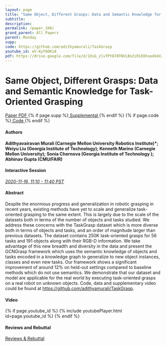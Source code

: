 ```yaml
---
layout: page
title: "Same Object, Different Grasps: Data and Semantic Knowledge for Task-Oriented Grasping"
subtitle: 
description:
permalink: /paper_348/
grand_parent: All Papers
parent: Monday
supp: 
code: https://github.com/adithyamurali/TaskGrasp
youtube_id: eV-KyT6OK14
pdf: https://drive.google.com/file/d/1XsG_zlvTPY878TNVLBn2iR1EOhse4SmV/view
---
```


# Same Object, Different Grasps: Data and Semantic Knowledge for Task-Oriented Grasping

<a href="https://drive.google.com/file/d/1XsG_zlvTPY878TNVLBn2iR1EOhse4SmV/view" target="_blank" rel="noopener noreferrer" class="btn btn-blue"><i class="fa fa-file-text-o" aria-hidden="true"></i> Paper PDF </a> {% if page.supp %}<a href="" target="_blank" rel="noopener noreferrer" class="btn btn-green"><i class="fa fa-file-text-o" aria-hidden="true"></i> Supplemental </a>{% endif %} {% if page.code %}<a href="https://github.com/adithyamurali/TaskGrasp" target="_blank" rel="noopener noreferrer" class="btn"><i class="fa fa-github" aria-hidden="true"></i> Code </a>{% endif %} 

#### Authors
**Adithyavairavan Murali (Carnegie Mellon University Robotics Institute)*; Weiyu Liu (Georgia Institute of Technology); Kenneth Marino (Carnegie Mellon University); Sonia Chernova (Georgia Institute of Technology	); Abhinav Gupta (CMU/FAIR)**

#### Interactive Session
<a href="https://pheedloop.com/corl2020/virtual/?page=sessions&section=SES4PCKRYYQTLBUBK" target="_blank" rel="noopener noreferrer"><em>2020-11-16, 11:10 - 11:40 PST </em></a>

#### Abstract
Despite the enormous progress and generalization in robotic grasping in recent years, existing methods have yet to scale and generalize task-oriented grasping to the same extent. This is largely due to the scale of the datasets both in terms of the number of objects and tasks studied. We address these concerns with the TaskGrasp dataset which is more diverse both in terms of objects and tasks, and an order of magnitude larger than previous datasets. The dataset contains 250K task-oriented grasps for 56 tasks and 191 objects along with their RGB-D information. We take advantage of this new breadth and diversity in the data and present the GCNGrasp framework which uses the semantic knowledge of objects and tasks encoded in a knowledge graph to generalize to new object instances, classes and even new tasks. Our framework shows a significant improvement of around 12% on held-out settings compared to baseline methods which do not use semantics. We demonstrate that our dataset and model are applicable for the real world by executing task-oriented grasps on a real robot on unknown objects. Code, data and supplementary video could be found at <a href="https://github.com/adithyamurali/TaskGrasp" target="_blank">https://github.com/adithyamurali/TaskGrasp</a>.

#### Video
{% if page.youtube_id %}
{% include youtubePlayer.html id=page.youtube_id %}
{% endif %}

#### Reviews and Rebuttal
<a href="https://drive.google.com/file/d/1feYlR_G-VZNwQA7EpQNWWZOfrvVL-3DV/view" target="_blank" rel="noopener noreferrer" class="btn btn-purple"><i class="fa fa-pencil-square-o" aria-hidden="true"></i> Reviews & Rebuttal </a>

